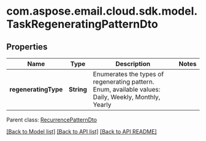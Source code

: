 
# com.aspose.email.cloud.sdk.model.TaskRegeneratingPatternDto

## Properties
Name | Type | Description | Notes
------------ | ------------- | ------------- | -------------
**regeneratingType** | **String** | Enumerates the types of regenerating pattern. Enum, available values: Daily, Weekly, Monthly, Yearly | 

 Parent class: [RecurrencePatternDto](RecurrencePatternDto.md)
    
    


[[Back to Model list]](README.md#documentation-for-models) [[Back to API list]](README.md#documentation-for-api-endpoints) [[Back to API README]](README.md)

